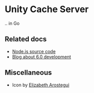 Unity Cache Server
==================

.. in Go

Related docs
------------

 * [Node.js source code](https://github.com/Unity-Technologies/unity-cache-server)
 * [Blog about 6.0 development](https://blogs.unity3d.com/2018/03/20/cache-server-6-0-release-and-retrospective-optimizing-import/)

Miscellaneous
-------------

 * Icon by [Elizabeth Arostegui ](https://www.iconfinder.com/icons/998676/challenge_game_puzzle_rubik_icon)
